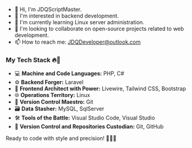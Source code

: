 - 👋 Hi, I'm JDQScriptMaster.
- 👀 I'm interested in backend development.
- 🌱 I'm currently learning Linux server administration.
- 💞️ I'm looking to collaborate on open-source projects related to web development.
- 📫 How to reach me: JDQDeveloper@outlook.com
<!---
QuinDDev/QuinDDev is a ✨ special ✨ repository because its `README.md` (this file) appears on your GitHub profile.
You can click the Preview link to take a look at your changes.
--->
### My Tech Stack  🔥🚀

- 💻 **Machine and Code Languages:** PHP, C#
- ⚙️ **Backend Forger:** Laravel
- 🌈 **Frontend Architect with Power:** Livewire, Tailwind CSS, Bootstrap
- 🌐 **Operations Territory:** Linux
- 🧲 **Version Control Maestro:** Git
- 🗃️ **Data Stasher:** MySQL, SqlServer
- 🛠️ **Tools of the Battle:** Visual Studio Code, Visual Studio
- 🚀 **Version Control and Repositories Custodian:** Git, GitHub

Ready to code with style and precision! 💼💾💥

